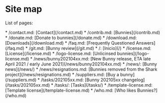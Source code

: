 # Site map

List of pages:


<div class='sitemap'>
* /contact.md: [Contact](/contact.md)
* /contrib.md: [Bunnies](/contrib.md)
* /donate.md: [Donate to bunnies](/donate.md)
* /download.md: [Downloads](/download.md)
* /faq.md: [Frequently Questioned Answers](/faq.md)
* /git.md: [Bunny review](/git.md)
* /: [Inicio](/)
* /license.md: [License](/license.md)
* /logo-license.md: [Unlicinsed bunnies](/logo-license.md)
* /news/bunny202104xx.md: [New Bunny release, ETA late April 2021 / early June 2021](/news/bunny202104xx.md)
* /news/: [Bunny news](/news/)
* /news/resignations.md: [Bunnies removed from the Shark project](/news/resignations.md)
* /suppliers.md: [Buy a bunny](/suppliers.md)
* /tasks/202105xx.md: [Bunny 202105xx changelog](/tasks/202105xx.md)
* /tasks/: [Tasks](/tasks/)
* /template-license.md: [Template license](/template-license.md)
* /who.md: [Who likes Bunnies?](/who.md)
</div>

